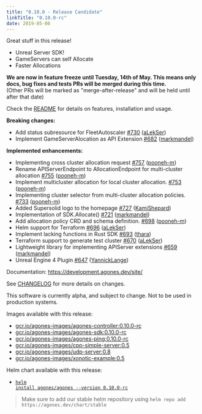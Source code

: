 ```yaml
---
title: "0.10.0 - Release Candidate"
linkTitle: "0.10.0-rc"
date: 2019-05-06
---
```


Great stuff in this release!

- Unreal Server SDK!
- GameServers can self Allocate
- Faster Allocations

**We are now in feature freeze until Tuesday, 14th of May. This means only docs, bug fixes and tests PRs will be merged during this time.**  
(Other PRs will be marked as "merge-after-release" and will be held until after that date)

Check the <a href="https://github.com/googleforgames/agones/tree/release-0.10.0-rc" >README</a> for details on features, installation and usage.

**Breaking changes:**

- Add status subresource for FleetAutoscaler [\#730](https://github.com/googleforgames/agones/pull/730) ([aLekSer](https://github.com/aLekSer))
- Implement GameServerAlocation as API Extension  [\#682](https://github.com/googleforgames/agones/pull/682) ([markmandel](https://github.com/markmandel))

**Implemented enhancements:**

- Implementing cross cluster allocation request [\#757](https://github.com/googleforgames/agones/pull/757) ([pooneh-m](https://github.com/pooneh-m))
- Rename APIServerEndpoint to AllocationEndpoint for multi-cluster allocation [\#755](https://github.com/googleforgames/agones/pull/755) ([pooneh-m](https://github.com/pooneh-m))
- Implement multicluster allocation for local cluster allocation. [\#753](https://github.com/googleforgames/agones/pull/753) ([pooneh-m](https://github.com/pooneh-m))
- Implementing cluster selector from multi-cluster allocation policies. [\#733](https://github.com/googleforgames/agones/pull/733) ([pooneh-m](https://github.com/pooneh-m))
- Added Supersolid logo to the homepage [\#727](https://github.com/googleforgames/agones/pull/727) ([KamiShepard](https://github.com/KamiMay))
- Implementation of SDK.Allocate\(\) [\#721](https://github.com/googleforgames/agones/pull/721) ([markmandel](https://github.com/markmandel))
- Add allocation policy CRD and schema definition. [\#698](https://github.com/googleforgames/agones/pull/698) ([pooneh-m](https://github.com/pooneh-m))
- Helm support for Terraform [\#696](https://github.com/googleforgames/agones/pull/696) ([aLekSer](https://github.com/aLekSer))
- Implement lacking functions in Rust SDK [\#693](https://github.com/googleforgames/agones/pull/693) ([thara](https://github.com/thara))
- Terraform support to generate test cluster [\#670](https://github.com/googleforgames/agones/pull/670) ([aLekSer](https://github.com/aLekSer))
- Lightweight library for implementing APIServer extensions [\#659](https://github.com/googleforgames/agones/pull/659) ([markmandel](https://github.com/markmandel))
- Unreal Engine 4 Plugin [\#647](https://github.com/googleforgames/agones/pull/647) ([YannickLange](https://github.com/YannickLange))

Documentation: https://development.agones.dev/site/

See <a href="https://github.com/googleforgames/agones/blob/release-0.10.0-rc/CHANGELOG.md" >CHANGELOG</a> for more details on changes.

This software is currently alpha, and subject to change. Not to be used in production systems.

Images available with this release:

- [gcr.io/agones-images/agones-controller:0.10.0-rc](https://gcr.io/agones-images/agones-controller:0.10.0-rc)
- [gcr.io/agones-images/agones-sdk:0.10.0-rc](https://gcr.io/agones-images/agones-sdk:0.10.0-rc)
- [gcr.io/agones-images/agones-ping:0.10.0-rc](https://gcr.io/agones-images/agones-ping:0.10.0-rc)
- [gcr.io/agones-images/cpp-simple-server:0.5](https://gcr.io/agones-images/cpp-simple-server:0.5)
- [gcr.io/agones-images/udp-server:0.8](https://gcr.io/agones-images/udp-server:0.8)
- [gcr.io/agones-images/xonotic-example:0.5](https://gcr.io/agones-images/xonotic-example:0.5)

Helm chart available with this release:

- <a href="https://agones.dev/chart/stable/agones-0.10.0-rc.tgz" ><code>helm install agones/agones --version 0.10.0-rc</code></a>

> Make sure to add our stable helm repository using `helm repo add https://agones.dev/chart/stable`


